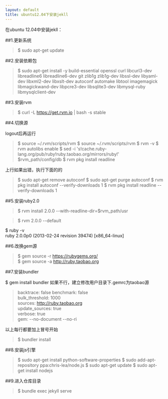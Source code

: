 ```yaml
---
layout: default
title: ubuntu12.04下安装jekll
---
```

在ubuntu 12.04中安装jekll：

##1.更新系统

>$ sudo apt-get update

##2.安装依赖包

>$ sudo apt-get install -y build-essential openssl curl libcurl3-dev libreadline6 libreadline6-dev git zlib1g zlib1g-dev libssl-dev libyaml-dev libxml2-dev libxslt-dev autoconf automake libtool imagemagick libmagickwand-dev libpcre3-dev libsqlite3-dev libmysql-ruby libmysqlclient-dev

##3.安装rvm

>$ curl -L https://get.rvm.io | bash -s stable

##4.切换源

logout后再运行
>$ source ~/.rvm/scripts/rvm
>$ source ~/.rvm/scripts/rvm
>$ rvm -v
>$ rvm autolibs enable
>$ sed -i 's!cache.ruby-lang.org/pub/ruby!ruby.taobao.org/mirrors/ruby!' $rvm_path/config/db
>$ rvm pkg install readline

上行如果出错，执行下面的的
>$ sudo apt-get remove autoconf
>$ sudo apt-get purge autoconf
>$ rvm pkg install autoconf --verify-downloads 1
>$ rvm pkg install readline --verify-downloads 1


##5.安装ruby2.0

>$ rvm install 2.0.0 --with-readline-dir=$rvm_path/usr 


>$ rvm 2.0.0 --default 


$ ruby -v  
    ruby 2.0.0p0 (2013-02-24 revision 39474) [x86_64-linux]  

##6.改换gem源

>$ gem source -r https://rubygems.org/  
>$ gem source -a http://ruby.taobao.org  

##7.安装bundler

$ gem install bundler
如果不行，建立修改用户目录下.gemrc为taobao源
 
>backtrace: false 
>benchmark: false  
>bulk_threshold: 1000  
>sources: http://ruby.taobao.org  
>update_sources: true  
>verbose: true  
>gem: --no-document --no-ri

以上每行都要加上冒号开始

>$ bundler install

##8.安装js引擎

>$ sudo apt-get install python-software-properties
>$ sudo add-apt-repository ppa:chris-lea/node.js
>$ sudo apt-get update
>$ sudo apt-get install nodejs

##9.进入仓库目录

>$ bundle exec jekyll serve






